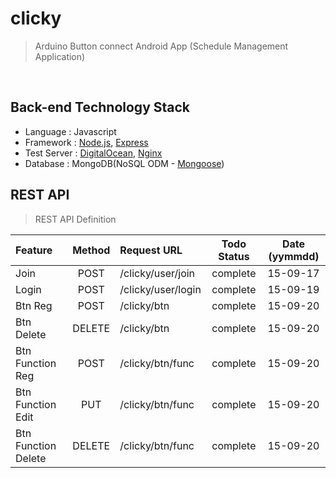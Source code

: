 # clicky
> Arduino Button connect Android App (Schedule Management Application)

&nbsp;

## Back-end Technology Stack
  
- Language : Javascript
- Framework : [Node.js](https://nodejs.org/), [Express](http://expressjs.com/)
- Test Server : [DigitalOcean](https://www.digitalocean.com/), [Nginx](http://nginx.org/)
- Database : MongoDB(NoSQL ODM - [Mongoose](http://mongoosejs.com/))

## REST API 
> REST API Definition

| Feature |	Method	| Request URL | Todo Status | Date (yymmdd) |
| :------------ |	:-------:	| :-----------------| :--------: | :----: |
| Join |	POST	| /clicky/user/join | complete | 15-09-17 |
| Login |	POST	| /clicky/user/login | complete | 15-09-19 |
| Btn Reg |	POST	| /clicky/btn | complete | 15-09-20 |
| Btn Delete |	DELETE	| /clicky/btn | complete | 15-09-20 |
| Btn Function Reg |	POST	| /clicky/btn/func | complete | 15-09-20 |
| Btn Function Edit |	PUT	| /clicky/btn/func | complete | 15-09-20 |
| Btn Function Delete |	DELETE	| /clicky/btn/func | complete | 15-09-20 |